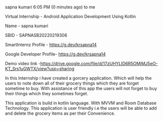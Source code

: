 
sapna kumari
6:05 PM (0 minutes ago)
to me

Virtual Internship - Android Application Development Using Kotlin

Name - sapna kumari

SBID - SAPNASB20220219306

SmartInternz Profile - https://g.dev/krsapna14 

Google Developer Profile-  https://g.dev/krsapna14 

Demo video link -https://drive.google.com/file/d/17zUHYLID6R5OMjMJ5eO-KT_Srs1uGWTX/view?usp=sharing

In this Internship i have created a gorcery application. Which will help the users to note down all of their grocery things which they are forget sometime to buy. With assistance of this app the users will not forget to buy their things which they sometimes forget.

This application is build in kotlin language. With MVVM and Room Database Technology. This application is user friendly i.e the users will be able to add and delete the grocery items as per their Convenience.
